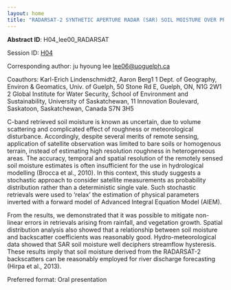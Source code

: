 ```yaml
---
layout: home
title: "RADARSAT-2 SYNTHETIC APERTURE RADAR (SAR) SOIL MOISTURE OVER PRAIRIE REGION AT BRIGHT WATER CREEK"
---
```



**Abstract ID**: H04_lee00_RADARSAT

Session ID: [H04](.)

Corresponding author: ju hyoung lee <a href="mailto:lee06@uoguelph.ca">lee06@uoguelph.ca</a>

Coauthors: Karl-Erich Lindenschmidt2, Aaron Berg1
 1 Dept. of Geography, Environ & Geomatics, Univ. of Guelph, 50 Stone Rd E, Guelph, ON, N1G 2W1 
 2 Global Institute for Water Security, School of Environment and Sustainability, University of Saskatchewan, 11 Innovation Boulevard, Saskatoon, Saskatchewan, Canada S7N 3H5 

C-band retrieved soil moisture is known as uncertain, due to volume scattering and complicated effect of roughness or meteorological disturbance. Accordingly, despite several merits of remote sensing, application of satellite observation was limited to bare soils or homogenous terrain, instead of estimating high resolution roughness in heterogeneous areas. The accuracy, temporal and spatial resolution of the remotely sensed soil moisture estimates is often insufficient for the use in hydrological modelling (Brocca et al., 2010). In this context, this study suggests a stochastic approach to consider satellite measurements as probability distribution rather than a deterministic single vale. Such stochastic retrievals were used to ‘relax’ the estimation of physical parameters inverted with a forward model of Advanced Integral Equation Model (AIEM). 
 
 
 From the results, we demonstrated that it was possible to mitigate non-linear errors in retrievals arising from rainfall, and vegetation growth. Spatial distribution analysis also showed that a relationship between soil moisture and backscatter coefficients was reasonably good. Hydro-meteorological data showed that SAR soil moisture well deciphers streamflow hysteresis. These results imply that soil moisture derived from the RADARSAT-2 backscatters can be reasonably employed for river discharge forecasting (Hirpa et al., 2013).

Preferred format: Oral presentation
